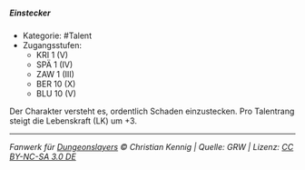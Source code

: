 <!---
Dies ist ein Fanwerk für DUNGEONSLAYERS © von Christian Kennig

Quellen:      [Dungeonslayers Grundregelwerk](https://dungeonslayers.net/download/Dungeonslayers4.pdf)
              [Talentbeschreibungen](https://www.f-space.de/ds4/tools-talentcards.html)
License:      [CC-BY-NC-SA 4.0](https://creativecommons.org/licenses/by-nc-sa/4.0/deed.de)
Richtlinien:  [Fanwerkrichtlinien](https://www.dungeonslayers.net/fanwerk-richtlinien/)
Autor:        Zauberlehrling
-->

##### Einstecker

- Kategorie: #Talent
- Zugangsstufen:
  - KRI 1 (V)
  - SPÄ 1 (IV)
  - ZAW 1 (III)
  - BER 10 (X)
  - BLU 10 (V)

Der Charakter versteht es, ordentlich Schaden einzustecken. Pro Talentrang steigt die Lebenskraft (LK) um +3.

---

_Fanwerk für [Dungeonslayers](https://www.dungeonslayers.net/) © Christian Kennig | Quelle: GRW | Lizenz: [CC BY-NC-SA 3.0 DE](https://creativecommons.org/licenses/by-nc-sa/3.0/de/)_
